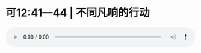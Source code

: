 # 可12:41—44 | 不同凡响的行动

<audio style="width: 100%;" preload="false" controls controlslist="nodownload"><source src="//file.simai.life/audio/mp3/old/12198.mp3" type="audio/mpeg">Your browser does not support the audio element.</audio>


